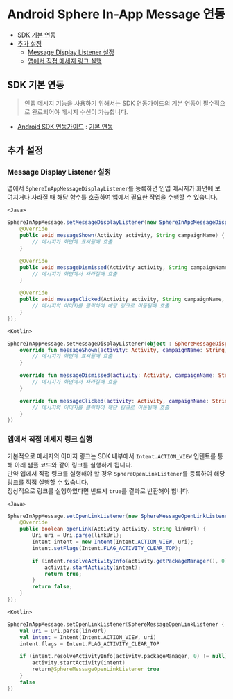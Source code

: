 # Android Sphere In-App Message 연동

* [SDK 기본 연동](#SDK-기본-연동)
* [추가 설정](#추가-설정)
  * [Message Display Listener 설정](#Message-Display-Listener-설정)
  * [앱에서 직접 메세지 링크 실행](#앱에서-직접-메세지-링크-실행)

## SDK 기본 연동

> 인앱 메시지 기능을 사용하기 위해서는 SDK 연동가이드의 기본 연동이 필수적으로 완료되어야 메시지 수신이 가능합니다.

* [Android SDK 연동가이드](https://github.com/tand-git/android-sdk) : [기본 연동](https://github.com/tand-git/android-sdk#기본-연동)

## 추가 설정

### Message Display Listener 설정

앱에서 `SphereInAppMessageDisplayListener`를 등록하면 인앱 메시지가 화면에 보여지거나 사라질 때 해당 함수를 호출하여 앱에서 필요한 작업을 수행할 수 있습니다.

`<Java>`

```java
SphereInAppMessage.setMessageDisplayListener(new SphereInAppMessageDisplayListener() {
    @Override
    public void messageShown(Activity activity, String campaignName) {
        // 메시지가 화면에 표시될때 호출
    }

    @Override
    public void messageDismissed(Activity activity, String campaignName) {
        // 메시지가 화면에서 사라질때 호출
    }

    @Override
    public void messageClicked(Activity activity, String campaignName, String linkUrl) {
        // 메시지의 이미지를 클릭하여 해당 링크로 이동될때 호출
    }
});
```

`<Kotlin>`

```kt
SphereInAppMessage.setMessageDisplayListener(object : SphereMessageDisplayListener {
    override fun messageShown(activity: Activity, campaignName: String) {
        // 메시지가 화면에 표시될때 호출
    }

    override fun messageDismissed(activity: Activity, campaignName: String) {
        // 메시지가 화면에서 사라질때 호출
    }

    override fun messageClicked(activity: Activity, campaignName: String, linkUrl: String) {
        // 메시지의 이미지를 클릭하여 해당 링크로 이동될때 호출
    }
})
```

### 앱에서 직접 메세지 링크 실행

기본적으로 메세지의 이미지 링크는 SDK 내부에서 `Intent.ACTION_VIEW` 인텐트를 통해 아래 샘플 코드와 같이 링크를 실행하게 됩니다.  
만약 앱에서 직접 링크를 실행해야 할 경우 `SphereOpenLinkListener`를 등록하여 해당 링크를 직접 실행할 수 있습니다.  
정상적으로 링크를 실행하였다면 반드시 `true`를 결과로 반환해야 합니다.

`<Java>`

```java
SphereInAppMessage.setOpenLinkListener(new SphereMessageOpenLinkListener() {
    @Override
    public boolean openLink(Activity activity, String linkUrl) {
        Uri uri = Uri.parse(linkUrl);
        Intent intent = new Intent(Intent.ACTION_VIEW, uri);
        intent.setFlags(Intent.FLAG_ACTIVITY_CLEAR_TOP);

        if (intent.resolveActivityInfo(activity.getPackageManager(), 0) != null) {
            activity.startActivity(intent);
            return true;
        }
        return false;
    }
});
```

`<Kotlin>`

```kt
SphereInAppMessage.setOpenLinkListener(SphereMessageOpenLinkListener { activity, linkUrl ->
    val uri = Uri.parse(linkUrl)
    val intent = Intent(Intent.ACTION_VIEW, uri)
    intent.flags = Intent.FLAG_ACTIVITY_CLEAR_TOP

    if (intent.resolveActivityInfo(activity.packageManager, 0) != null) {
        activity.startActivity(intent)
        return@SphereMessageOpenLinkListener true
    }
    false
})
```
